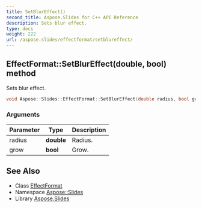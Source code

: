 ```yaml
---
title: SetBlurEffect()
second_title: Aspose.Slides for C++ API Reference
description: Sets blur effect.
type: docs
weight: 222
url: /aspose.slides/effectformat/setblureffect/
---
```

## EffectFormat::SetBlurEffect(double, bool) method


Sets blur effect.

```cpp
void Aspose::Slides::EffectFormat::SetBlurEffect(double radius, bool grow) override
```


### Arguments

| Parameter | Type | Description |
| --- | --- | --- |
| radius | **double** | Radius. |
| grow | **bool** | Grow. |

## See Also

* Class [EffectFormat](../)
* Namespace [Aspose::Slides](../../)
* Library [Aspose.Slides](../../../)